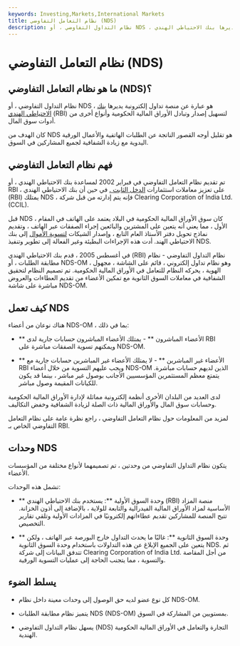 ```yaml
---
keywords: Investing,Markets,International Markets
title: نظام التعامل التفاوضي (NDS)
description: نظام التداول التفاوضي ، أو NDS ، هو عبارة عن منصة تداول إلكترونية يديرها بنك الاحتياطي الهندي.
---
```


# نظام التعامل التفاوضي (NDS)
## ما هو نظام التعامل التفاوضي (NDS)؟

نظام التداول التفاوضي ، أو NDS ، هو عبارة عن منصة تداول إلكترونية يديرها [بنك الاحتياطي الهندي](/rbi) (RBI) لتسهيل إصدار وتبادل الأوراق المالية الحكومية وأنواع أخرى من أدوات سوق المال.

كان الهدف من NDS هو تقليل أوجه القصور الناتجة عن الطلبات الهاتفية والأعمال الورقية اليدوية مع زيادة الشفافية لجميع المشاركين في السوق.

## فهم نظام التعامل التفاوضي

تم تقديم نظام التعامل التفاوضي في فبراير 2002 لمساعدة بنك الاحتياطي الهندي ، أو RBI ، على تعزيز معاملات استثمارات [الدخل الثابت .](/fixedincome) في حين أن بنك الاحتياطي الهندي (RBI) يمتلك NDS ، فإنه يتم إدارته من قبل شركة Clearing Corporation of India Ltd. (CCIL).

قبل NDS ، كان سوق الأوراق المالية الحكومية في البلاد يعتمد على الهاتف في المقام الأول ، مما يعني أنه يتعين على المشترين والبائعين إجراء الصفقات عبر الهاتف ، وتقديم نماذج تحويل دفتر الأستاذ العام التابع ، وإصدار الشيكات [لتسوية الأموال](/cashsettlement) إلى بنك الاحتياطي الهند. أدت هذه الإجراءات البطيئة وغير الفعالة إلى تطوير وتنفيذ NDS.

في أغسطس 2005 ، قدم بنك الاحتياطي الهندي (RBI) نظام التداول التفاوضي - نظام مطابقة الطلبات ، أو NDS-OM ، وهو نظام تداول إلكتروني ، قائم على الشاشة ، مجهول الهوية ، يحركه النظام للتعامل في الأوراق المالية الحكومية. تم تصميم النظام لتحقيق الشفافية في معاملات السوق الثانوية مع تمكين الأعضاء من تقديم العطاءات والعروض مباشرة على شاشة NDS-OM.

## كيف تعمل NDS

هناك نوعان من أعضاء NDS-OM ، بما في ذلك:

- ** الأعضاء المباشرون ** - يمتلك الأعضاء المباشرون حسابات جارية لدى RBI ويمكنهم تسوية الصفقات مباشرة على NDS-OM.

- ** الأعضاء غير المباشرين ** - لا يمتلك الأعضاء غير المباشرين حسابات جارية مع RBI ويجب عليهم التسوية من خلال أعضاء NDS-OM الذين لديهم حسابات مباشرة. يتمتع معظم المستثمرين المؤسسيين الأجانب بوصول غير مباشر ، بينما قد يكون للكيانات المقيمة وصول مباشر.

لدى العديد من البلدان الأخرى أنظمة إلكترونية مماثلة لإدارة الأوراق المالية الحكومية وحسابات سوق المال والأوراق المالية ذات الصلة لزيادة الشفافية وخفض التكاليف.

لمزيد من المعلومات حول نظام التعامل التفاوضي ، راجع نظرة عامة على نظام التعامل التفاوضي الخاص بـ RBI.

## وحدات NDS

يتكون نظام التداول التفاوضي من وحدتين ، تم تصميمهما لأنواع مختلفة من المؤسسات الأعضاء.

تشمل هذه الوحدات:

- ** وحدة السوق الأولية **: يستخدم بنك الاحتياطي الهندي (RBI) منصة المزاد الأساسية لمزاد الأوراق المالية الفيدرالية والتابعة للولاية ، بالإضافة إلى أذون الخزانة. تتيح المنصة للمشاركين تقديم عطاءاتهم إلكترونيًا في المزادات الأولية وتلقي تقارير التخصيص.

- ** وحدة السوق الثانوية **: غالبًا ما يحدث التداول خارج البورصة عبر الهاتف ، ولكن يتعين على الجميع الإبلاغ عن هذه التداولات باستخدام وحدة السوق الثانوية NDS. ثم تتدفق البيانات إلى شركة Clearing Corporation of India Ltd. من أجل المقاصة والتسوية ، مما يتجنب الحاجة إلى عمليات التسوية الورقية.

## يسلط الضوء

- كل نوع عضو لديه حق الوصول إلى وحدات معينة داخل نظام NDS-OM.

- يتميز نظام مطابقة الطلبات NDS (NDS-OM) بمستويين من المشاركة في السوق.

- يسهل نظام التداول التفاوضي (NDS) التجارة والتعامل في الأوراق المالية الحكومية الهندية.

